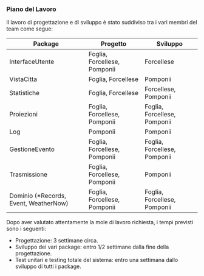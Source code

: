 ### Piano del Lavoro

Il lavoro di progettazione e di sviluppo è stato suddiviso tra i vari membri del team come segue:

Package | Progetto | Sviluppo
-|-|-|
InterfaceUtente | Foglia, Forcellese, Pomponii | Forcellese
VistaCitta | Foglia, Forcellese  | Pomponii
Statistiche | Foglia, Forcellese | Forcellese, Pomponii
Proiezioni | Foglia, Forcellese, Pomponii | Foglia, Forcellese, Pomponii
Log | Pomponii | Pomponii
GestioneEvento | Foglia, Forcellese, Pomponii | Foglia, Forcellese, Pomponii
Trasmissione | Foglia, Forcellese, Pomponii | Pomponii
Dominio (*Records, Event, WeatherNow) | Foglia, Forcellese, Pomponii | Foglia, Forcellese, Pomponii

Dopo aver valutato attentamente la mole di lavoro richiesta, i tempi previsti sono i seguenti:
-   Progettazione: 3 settimane circa.
-   Sviluppo dei vari package: entro 1/2 settimane dalla fine della progettazione.
-   Test unitari e testing totale del sistema: entro una settimana dallo sviluppo di tutti i package.